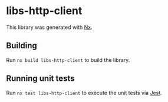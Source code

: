 # libs-http-client

This library was generated with [Nx](https://nx.dev).

## Building

Run `nx build libs-http-client` to build the library.

## Running unit tests

Run `nx test libs-http-client` to execute the unit tests via [Jest](https://jestjs.io).
